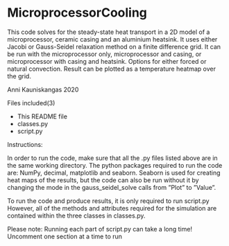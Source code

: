 # MicroprocessorCooling
This code solves for the steady-state heat transport in a 2D model of a microprocessor, ceramic casing and an aluminium heatsink. It uses either Jacobi or Gauss-Seidel relaxation method on a finite difference grid. It can be run with the microprocessor only, microprocessor and casing, or microprocessor with casing and heatsink. Options for either forced or natural convection. Result can be plotted as a temperature heatmap over the grid.

Anni Kauniskangas
2020

Files included(3)
- This README file
- classes.py
- script.py


Instructions:

In order to run the code, make sure that all the .py files listed above are in the same working directory. The python packages required to run the code are: NumPy, decimal, matplotlib and seaborn. Seaborn is used for creating heat maps of the results, but the code can also be run without it by changing the mode in the gauss_seidel_solve calls from ”Plot” to ”Value”.

To run the code and produce results, it is only required to run script.py However, all of the methods and attributes required for the simulation are contained within the three classes in classes.py.

Please note: Running each part of script.py can take a long time! Uncomment one section at a time to run
